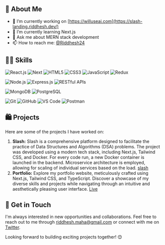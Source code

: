 ## 🙍 About Me

- 🔭 I’m currently working on [https://willuseai.com](https://slash-landing.riddhesh.dev/)
- 🌱 I’m currently learning Next.js
- 💬 Ask me about MERN stack development
- 📫 How to reach me: [@Riddhesh24](https://twitter.com/Riddhesh24)

## 🤹🏽 Skills

![React.js](https://img.shields.io/badge/-React.js-61DAFB?logo=react&logoColor=white&style=flat-square&logoWidth=20)
![Next](https://img.shields.io/badge/next.js-000000?style=for-the-badge&logo=nextdotjs&logoColor=white)
![HTML5](https://img.shields.io/badge/-HTML5-E34F26?logo=html5&logoColor=white&style=flat-square&logoWidth=20)
![CSS3](https://img.shields.io/badge/-CSS3-1572B6?logo=css3&logoColor=white&style=flat-square&logoWidth=20)
![JavaScript](https://img.shields.io/badge/-JavaScript-F7DF1E?logo=javascript&logoColor=white&style=flat-square&logoWidth=20)
![Redux](https://img.shields.io/badge/-Redux-764ABC?logo=redux&logoColor=white&style=flat-square&logoWidth=20)

![Node.js](https://img.shields.io/badge/-Node.js-339933?logo=node.js&logoColor=white&style=flat-square&logoWidth=20)
![Express.js](https://img.shields.io/badge/-Express.js-000000?logo=express&logoColor=white&style=flat-square&logoWidth=20)
![RESTful APIs](https://img.shields.io/badge/-RESTful%20APIs-FF7F00?logo=api&logoColor=white&style=flat-square&logoWidth=20)

![MongoDB](https://img.shields.io/badge/-MongoDB-47A248?logo=mongodb&logoColor=white&style=flat-square&logoWidth=20)
![PostgreSQL](https://img.shields.io/badge/postgres-%23316192.svg?style=for-the-badge&logo=postgresql&logoColor=white)

![Git](https://img.shields.io/badge/-Git-F05032?logo=git&logoColor=white&style=flat-square&logoWidth=20)
![GitHub](https://img.shields.io/badge/-GitHub-181717?logo=github&logoColor=white&style=flat-square&logoWidth=20)
![VS Code](https://img.shields.io/badge/-VS%20Code-007ACC?logo=visual-studio-code&logoColor=white&style=flat-square&logoWidth=20)
![Postman](https://img.shields.io/badge/-Postman-FF6C37?logo=postman&logoColor=white&style=flat-square&logoWidth=20)

## 🛍️ Projects

Here are some of the projects I have worked on:

1. **Slash:** Slash is a comprehensive platform designed to facilitate the practice of Data Structures and Algorithms (DSA) problems. The project was developed using a modern tech stack, including Next.js, Tailwind CSS, and Docker. For every code run, a new Docker container is launched in the backend. Microservice architecture is employed, allowing for scaling of individual services based on the load. [slash](https://slash-landing.riddhesh.dev/)
2. **Portfolio:** Explore my portfolio website, meticulously crafted using Next.js, Tailwind CSS, and TypeScript. Discover a showcase of my diverse skills and projects while navigating through an intuitive and aesthetically pleasing user interface. [Live](https://riddhesh.dev)

## 📧 Get in Touch

I'm always interested in new opportunities and collaborations. Feel free to reach out to me through [riddhesh.maha@gmail.com](mailto:riddhesh.maha@gmail.com) or connect with me on [Twitter](https://twitter.com/Riddhesh24).

Looking forward to building exciting projects together! 😊
